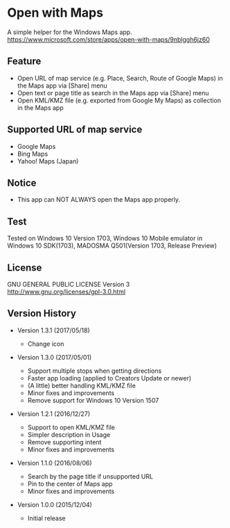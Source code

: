 Open with Maps
==============

A simple helper for the Windows Maps app.  
https://www.microsoft.com/store/apps/open-with-maps/9nblggh6jz60

## Feature
- Open URL of map service (e.g. Place, Search, Route of Google Maps) in the Maps app via [Share] menu
- Open text or page title as search in the Maps app via [Share] menu
- Open KML/KMZ file (e.g. exported from Google My Maps) as collection in the Maps app

## Supported URL of map service
- Google Maps
- Bing Maps
- Yahoo! Maps (Japan)

## Notice
- This app can NOT ALWAYS open the Maps app properly.

## Test
Tested on Windows 10 Version 1703, Windows 10 Mobile emulator in Windows 10 SDK(1703), MADOSMA Q501(Version 1703, Release Preview)

## License
GNU GENERAL PUBLIC LICENSE Version 3  
http://www.gnu.org/licenses/gpl-3.0.html

## Version History
- Version 1.3.1 (2017/05/18)
  * Change icon
  
- Version 1.3.0 (2017/05/01)
  * Support multiple stops when getting directions
  * Faster app loading (applied to Creators Update or newer)
  * (A little) better handling KML/KMZ file
  * Minor fixes and improvements
  * Remove support for Windows 10 Version 1507

- Version 1.2.1 (2016/12/27)
  * Support to open KML/KMZ file
  * Simpler description in Usage
  * Remove supporting intent
  * Minor fixes and improvements

- Version 1.1.0 (2016/08/06)
  * Search by the page title if unsupported URL
  * Pin to the center of Maps app
  * Minor fixes and improvements

- Version 1.0.0 (2015/12/04)  
  * Initial release
